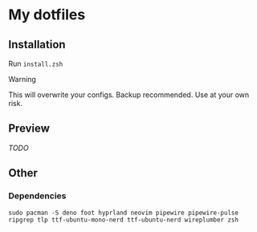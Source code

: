 # My dotfiles

## Installation

Run `install.zsh`

> [!WARNING]
> This will overwrite your configs. Backup recommended. Use at your own risk.

## Preview

*TODO*

## Other

### Dependencies

```
sudo pacman -S deno foot hyprland neovim pipewire pipewire-pulse ripgrep tlp ttf-ubuntu-mono-nerd ttf-ubuntu-nerd wireplumber zsh
```
